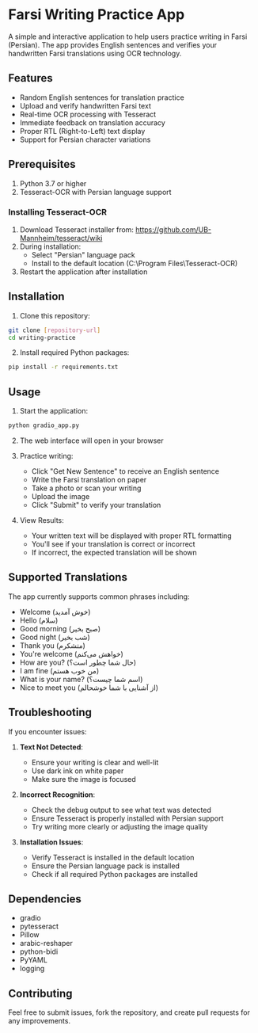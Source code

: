 # Farsi Writing Practice App

A simple and interactive application to help users practice writing in Farsi (Persian). The app provides English sentences and verifies your handwritten Farsi translations using OCR technology.

## Features

- Random English sentences for translation practice
- Upload and verify handwritten Farsi text
- Real-time OCR processing with Tesseract
- Immediate feedback on translation accuracy
- Proper RTL (Right-to-Left) text display
- Support for Persian character variations

## Prerequisites

1. Python 3.7 or higher
2. Tesseract-OCR with Persian language support

### Installing Tesseract-OCR

1. Download Tesseract installer from: https://github.com/UB-Mannheim/tesseract/wiki
2. During installation:
   - Select "Persian" language pack
   - Install to the default location (C:\Program Files\Tesseract-OCR)
3. Restart the application after installation

## Installation

1. Clone this repository:
```bash
git clone [repository-url]
cd writing-practice
```

2. Install required Python packages:
```bash
pip install -r requirements.txt
```

## Usage

1. Start the application:
```bash
python gradio_app.py
```

2. The web interface will open in your browser

3. Practice writing:
   - Click "Get New Sentence" to receive an English sentence
   - Write the Farsi translation on paper
   - Take a photo or scan your writing
   - Upload the image
   - Click "Submit" to verify your translation

4. View Results:
   - Your written text will be displayed with proper RTL formatting
   - You'll see if your translation is correct or incorrect
   - If incorrect, the expected translation will be shown

## Supported Translations

The app currently supports common phrases including:
- Welcome (خوش آمدید)
- Hello (سلام)
- Good morning (صبح بخیر)
- Good night (شب بخیر)
- Thank you (متشکرم)
- You're welcome (خواهش می‌کنم)
- How are you? (حال شما چطور است؟)
- I am fine (من خوب هستم)
- What is your name? (اسم شما چیست؟)
- Nice to meet you (از آشنایی با شما خوشحالم)

## Troubleshooting

If you encounter issues:

1. **Text Not Detected**:
   - Ensure your writing is clear and well-lit
   - Use dark ink on white paper
   - Make sure the image is focused

2. **Incorrect Recognition**:
   - Check the debug output to see what text was detected
   - Ensure Tesseract is properly installed with Persian support
   - Try writing more clearly or adjusting the image quality

3. **Installation Issues**:
   - Verify Tesseract is installed in the default location
   - Ensure the Persian language pack is installed
   - Check if all required Python packages are installed

## Dependencies

- gradio
- pytesseract
- Pillow
- arabic-reshaper
- python-bidi
- PyYAML
- logging

## Contributing

Feel free to submit issues, fork the repository, and create pull requests for any improvements.

